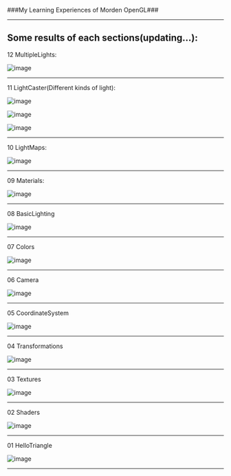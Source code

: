 ###My Learning Experiences of Morden OpenGL###

_ _ _

Some results of each sections(updating...):
---

12 MultipleLights:

![image](https://github.com/hellokenlee/OpenGLPractice/raw/master/textures/demo/12.png)
_ _ _

11 LightCaster(Different kinds of light):

![image](https://github.com/hellokenlee/OpenGLPractice/raw/master/textures/demo/11-1.png)

![image](https://github.com/hellokenlee/OpenGLPractice/raw/master/textures/demo/11-2.png)

![image](https://github.com/hellokenlee/OpenGLPractice/raw/master/textures/demo/11-3.png)
_ _ _
10 LightMaps:

![image](https://github.com/hellokenlee/OpenGLPractice/raw/master/textures/demo/10.png)
_ _ _
09 Materials:

![image](https://github.com/hellokenlee/OpenGLPractice/raw/master/textures/demo/09.png)
_ _ _
08 BasicLighting

![image](https://github.com/hellokenlee/OpenGLPractice/raw/master/textures/demo/08.png)
_ _ _
07 Colors

![image](https://github.com/hellokenlee/OpenGLPractice/raw/master/textures/demo/07.png)
_ _ _
06 Camera

![image](https://github.com/hellokenlee/OpenGLPractice/raw/master/textures/demo/06.gif)
_ _ _
05 CoordinateSystem

![image](https://github.com/hellokenlee/OpenGLPractice/raw/master/textures/demo/05.gif)
_ _ _
04 Transformations

![image](https://github.com/hellokenlee/OpenGLPractice/raw/master/textures/demo/04.gif)
_ _ _
03 Textures

![image](https://github.com/hellokenlee/OpenGLPractice/raw/master/textures/demo/03.png)
_ _ _
02 Shaders

![image](https://github.com/hellokenlee/OpenGLPractice/raw/master/textures/demo/02.gif)
_ _ _
01 HelloTriangle

![image](https://github.com/hellokenlee/OpenGLPractice/raw/master/textures/demo/01.png)
_ _ _